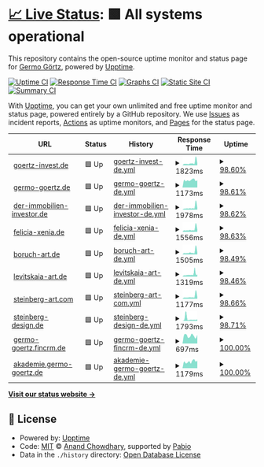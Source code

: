 # [📈 Live Status](https://aisbergde.github.io/upptime): <!--live status--> **🟩 All systems operational**

This repository contains the open-source uptime monitor and status page for [Germo Görtz](www.aisberg.de), powered by [Upptime](https://github.com/upptime/upptime).

[![Uptime CI](https://github.com/aisbergde/upptime/workflows/Uptime%20CI/badge.svg)](https://github.com/aisbergde/upptime/actions?query=workflow%3A%22Uptime+CI%22)
[![Response Time CI](https://github.com/aisbergde/upptime/workflows/Response%20Time%20CI/badge.svg)](https://github.com/aisbergde/upptime/actions?query=workflow%3A%22Response+Time+CI%22)
[![Graphs CI](https://github.com/aisbergde/upptime/workflows/Graphs%20CI/badge.svg)](https://github.com/aisbergde/upptime/actions?query=workflow%3A%22Graphs+CI%22)
[![Static Site CI](https://github.com/aisbergde/upptime/workflows/Static%20Site%20CI/badge.svg)](https://github.com/aisbergde/upptime/actions?query=workflow%3A%22Static+Site+CI%22)
[![Summary CI](https://github.com/aisbergde/upptime/workflows/Summary%20CI/badge.svg)](https://github.com/aisbergde/upptime/actions?query=workflow%3A%22Summary+CI%22)

With [Upptime](https://upptime.js.org), you can get your own unlimited and free uptime monitor and status page, powered entirely by a GitHub repository. We use [Issues](https://github.com/aisbergde/upptime/issues) as incident reports, [Actions](https://github.com/aisbergde/upptime/actions) as uptime monitors, and [Pages](https://aisbergde.github.io/upptime) for the status page.

<!--start: status pages-->
<!-- This summary is generated by Upptime (https://github.com/upptime/upptime) -->
<!-- Do not edit this manually, your changes will be overwritten -->
<!-- prettier-ignore -->
| URL | Status | History | Response Time | Uptime |
| --- | ------ | ------- | ------------- | ------ |
| <img alt="" src="https://icons.duckduckgo.com/ip3/goertz-invest.de.ico" height="13"> [goertz-invest.de](https://goertz-invest.de) | 🟩 Up | [goertz-invest-de.yml](https://github.com/aisbergde/upptime/commits/HEAD/history/goertz-invest-de.yml) | <details><summary><img alt="Response time graph" src="./graphs/goertz-invest-de/response-time-week.png" height="20"> 1823ms</summary><br><a href="https://aisbergde.github.io/upptime/history/goertz-invest-de"><img alt="Response time 1146" src="https://img.shields.io/endpoint?url=https%3A%2F%2Fraw.githubusercontent.com%2Faisbergde%2Fupptime%2FHEAD%2Fapi%2Fgoertz-invest-de%2Fresponse-time.json"></a><br><a href="https://aisbergde.github.io/upptime/history/goertz-invest-de"><img alt="24-hour response time 4331" src="https://img.shields.io/endpoint?url=https%3A%2F%2Fraw.githubusercontent.com%2Faisbergde%2Fupptime%2FHEAD%2Fapi%2Fgoertz-invest-de%2Fresponse-time-day.json"></a><br><a href="https://aisbergde.github.io/upptime/history/goertz-invest-de"><img alt="7-day response time 1823" src="https://img.shields.io/endpoint?url=https%3A%2F%2Fraw.githubusercontent.com%2Faisbergde%2Fupptime%2FHEAD%2Fapi%2Fgoertz-invest-de%2Fresponse-time-week.json"></a><br><a href="https://aisbergde.github.io/upptime/history/goertz-invest-de"><img alt="30-day response time 1336" src="https://img.shields.io/endpoint?url=https%3A%2F%2Fraw.githubusercontent.com%2Faisbergde%2Fupptime%2FHEAD%2Fapi%2Fgoertz-invest-de%2Fresponse-time-month.json"></a><br><a href="https://aisbergde.github.io/upptime/history/goertz-invest-de"><img alt="1-year response time 1146" src="https://img.shields.io/endpoint?url=https%3A%2F%2Fraw.githubusercontent.com%2Faisbergde%2Fupptime%2FHEAD%2Fapi%2Fgoertz-invest-de%2Fresponse-time-year.json"></a></details> | <details><summary><a href="https://aisbergde.github.io/upptime/history/goertz-invest-de">98.60%</a></summary><a href="https://aisbergde.github.io/upptime/history/goertz-invest-de"><img alt="All-time uptime 99.84%" src="https://img.shields.io/endpoint?url=https%3A%2F%2Fraw.githubusercontent.com%2Faisbergde%2Fupptime%2FHEAD%2Fapi%2Fgoertz-invest-de%2Fuptime.json"></a><br><a href="https://aisbergde.github.io/upptime/history/goertz-invest-de"><img alt="24-hour uptime 100.00%" src="https://img.shields.io/endpoint?url=https%3A%2F%2Fraw.githubusercontent.com%2Faisbergde%2Fupptime%2FHEAD%2Fapi%2Fgoertz-invest-de%2Fuptime-day.json"></a><br><a href="https://aisbergde.github.io/upptime/history/goertz-invest-de"><img alt="7-day uptime 98.60%" src="https://img.shields.io/endpoint?url=https%3A%2F%2Fraw.githubusercontent.com%2Faisbergde%2Fupptime%2FHEAD%2Fapi%2Fgoertz-invest-de%2Fuptime-week.json"></a><br><a href="https://aisbergde.github.io/upptime/history/goertz-invest-de"><img alt="30-day uptime 99.64%" src="https://img.shields.io/endpoint?url=https%3A%2F%2Fraw.githubusercontent.com%2Faisbergde%2Fupptime%2FHEAD%2Fapi%2Fgoertz-invest-de%2Fuptime-month.json"></a><br><a href="https://aisbergde.github.io/upptime/history/goertz-invest-de"><img alt="1-year uptime 99.84%" src="https://img.shields.io/endpoint?url=https%3A%2F%2Fraw.githubusercontent.com%2Faisbergde%2Fupptime%2FHEAD%2Fapi%2Fgoertz-invest-de%2Fuptime-year.json"></a></details>
| <img alt="" src="https://icons.duckduckgo.com/ip3/germo-goertz.de.ico" height="13"> [germo-goertz.de](https://germo-goertz.de) | 🟩 Up | [germo-goertz-de.yml](https://github.com/aisbergde/upptime/commits/HEAD/history/germo-goertz-de.yml) | <details><summary><img alt="Response time graph" src="./graphs/germo-goertz-de/response-time-week.png" height="20"> 1173ms</summary><br><a href="https://aisbergde.github.io/upptime/history/germo-goertz-de"><img alt="Response time 1116" src="https://img.shields.io/endpoint?url=https%3A%2F%2Fraw.githubusercontent.com%2Faisbergde%2Fupptime%2FHEAD%2Fapi%2Fgermo-goertz-de%2Fresponse-time.json"></a><br><a href="https://aisbergde.github.io/upptime/history/germo-goertz-de"><img alt="24-hour response time 1169" src="https://img.shields.io/endpoint?url=https%3A%2F%2Fraw.githubusercontent.com%2Faisbergde%2Fupptime%2FHEAD%2Fapi%2Fgermo-goertz-de%2Fresponse-time-day.json"></a><br><a href="https://aisbergde.github.io/upptime/history/germo-goertz-de"><img alt="7-day response time 1173" src="https://img.shields.io/endpoint?url=https%3A%2F%2Fraw.githubusercontent.com%2Faisbergde%2Fupptime%2FHEAD%2Fapi%2Fgermo-goertz-de%2Fresponse-time-week.json"></a><br><a href="https://aisbergde.github.io/upptime/history/germo-goertz-de"><img alt="30-day response time 1124" src="https://img.shields.io/endpoint?url=https%3A%2F%2Fraw.githubusercontent.com%2Faisbergde%2Fupptime%2FHEAD%2Fapi%2Fgermo-goertz-de%2Fresponse-time-month.json"></a><br><a href="https://aisbergde.github.io/upptime/history/germo-goertz-de"><img alt="1-year response time 1116" src="https://img.shields.io/endpoint?url=https%3A%2F%2Fraw.githubusercontent.com%2Faisbergde%2Fupptime%2FHEAD%2Fapi%2Fgermo-goertz-de%2Fresponse-time-year.json"></a></details> | <details><summary><a href="https://aisbergde.github.io/upptime/history/germo-goertz-de">98.61%</a></summary><a href="https://aisbergde.github.io/upptime/history/germo-goertz-de"><img alt="All-time uptime 98.63%" src="https://img.shields.io/endpoint?url=https%3A%2F%2Fraw.githubusercontent.com%2Faisbergde%2Fupptime%2FHEAD%2Fapi%2Fgermo-goertz-de%2Fuptime.json"></a><br><a href="https://aisbergde.github.io/upptime/history/germo-goertz-de"><img alt="24-hour uptime 100.00%" src="https://img.shields.io/endpoint?url=https%3A%2F%2Fraw.githubusercontent.com%2Faisbergde%2Fupptime%2FHEAD%2Fapi%2Fgermo-goertz-de%2Fuptime-day.json"></a><br><a href="https://aisbergde.github.io/upptime/history/germo-goertz-de"><img alt="7-day uptime 98.61%" src="https://img.shields.io/endpoint?url=https%3A%2F%2Fraw.githubusercontent.com%2Faisbergde%2Fupptime%2FHEAD%2Fapi%2Fgermo-goertz-de%2Fuptime-week.json"></a><br><a href="https://aisbergde.github.io/upptime/history/germo-goertz-de"><img alt="30-day uptime 96.28%" src="https://img.shields.io/endpoint?url=https%3A%2F%2Fraw.githubusercontent.com%2Faisbergde%2Fupptime%2FHEAD%2Fapi%2Fgermo-goertz-de%2Fuptime-month.json"></a><br><a href="https://aisbergde.github.io/upptime/history/germo-goertz-de"><img alt="1-year uptime 98.63%" src="https://img.shields.io/endpoint?url=https%3A%2F%2Fraw.githubusercontent.com%2Faisbergde%2Fupptime%2FHEAD%2Fapi%2Fgermo-goertz-de%2Fuptime-year.json"></a></details>
| <img alt="" src="https://icons.duckduckgo.com/ip3/der-immobilien-investor.de.ico" height="13"> [der-immobilien-investor.de](https://der-immobilien-investor.de/) | 🟩 Up | [der-immobilien-investor-de.yml](https://github.com/aisbergde/upptime/commits/HEAD/history/der-immobilien-investor-de.yml) | <details><summary><img alt="Response time graph" src="./graphs/der-immobilien-investor-de/response-time-week.png" height="20"> 1978ms</summary><br><a href="https://aisbergde.github.io/upptime/history/der-immobilien-investor-de"><img alt="Response time 1477" src="https://img.shields.io/endpoint?url=https%3A%2F%2Fraw.githubusercontent.com%2Faisbergde%2Fupptime%2FHEAD%2Fapi%2Fder-immobilien-investor-de%2Fresponse-time.json"></a><br><a href="https://aisbergde.github.io/upptime/history/der-immobilien-investor-de"><img alt="24-hour response time 5380" src="https://img.shields.io/endpoint?url=https%3A%2F%2Fraw.githubusercontent.com%2Faisbergde%2Fupptime%2FHEAD%2Fapi%2Fder-immobilien-investor-de%2Fresponse-time-day.json"></a><br><a href="https://aisbergde.github.io/upptime/history/der-immobilien-investor-de"><img alt="7-day response time 1978" src="https://img.shields.io/endpoint?url=https%3A%2F%2Fraw.githubusercontent.com%2Faisbergde%2Fupptime%2FHEAD%2Fapi%2Fder-immobilien-investor-de%2Fresponse-time-week.json"></a><br><a href="https://aisbergde.github.io/upptime/history/der-immobilien-investor-de"><img alt="30-day response time 1351" src="https://img.shields.io/endpoint?url=https%3A%2F%2Fraw.githubusercontent.com%2Faisbergde%2Fupptime%2FHEAD%2Fapi%2Fder-immobilien-investor-de%2Fresponse-time-month.json"></a><br><a href="https://aisbergde.github.io/upptime/history/der-immobilien-investor-de"><img alt="1-year response time 1477" src="https://img.shields.io/endpoint?url=https%3A%2F%2Fraw.githubusercontent.com%2Faisbergde%2Fupptime%2FHEAD%2Fapi%2Fder-immobilien-investor-de%2Fresponse-time-year.json"></a></details> | <details><summary><a href="https://aisbergde.github.io/upptime/history/der-immobilien-investor-de">98.62%</a></summary><a href="https://aisbergde.github.io/upptime/history/der-immobilien-investor-de"><img alt="All-time uptime 99.86%" src="https://img.shields.io/endpoint?url=https%3A%2F%2Fraw.githubusercontent.com%2Faisbergde%2Fupptime%2FHEAD%2Fapi%2Fder-immobilien-investor-de%2Fuptime.json"></a><br><a href="https://aisbergde.github.io/upptime/history/der-immobilien-investor-de"><img alt="24-hour uptime 100.00%" src="https://img.shields.io/endpoint?url=https%3A%2F%2Fraw.githubusercontent.com%2Faisbergde%2Fupptime%2FHEAD%2Fapi%2Fder-immobilien-investor-de%2Fuptime-day.json"></a><br><a href="https://aisbergde.github.io/upptime/history/der-immobilien-investor-de"><img alt="7-day uptime 98.62%" src="https://img.shields.io/endpoint?url=https%3A%2F%2Fraw.githubusercontent.com%2Faisbergde%2Fupptime%2FHEAD%2Fapi%2Fder-immobilien-investor-de%2Fuptime-week.json"></a><br><a href="https://aisbergde.github.io/upptime/history/der-immobilien-investor-de"><img alt="30-day uptime 99.65%" src="https://img.shields.io/endpoint?url=https%3A%2F%2Fraw.githubusercontent.com%2Faisbergde%2Fupptime%2FHEAD%2Fapi%2Fder-immobilien-investor-de%2Fuptime-month.json"></a><br><a href="https://aisbergde.github.io/upptime/history/der-immobilien-investor-de"><img alt="1-year uptime 99.86%" src="https://img.shields.io/endpoint?url=https%3A%2F%2Fraw.githubusercontent.com%2Faisbergde%2Fupptime%2FHEAD%2Fapi%2Fder-immobilien-investor-de%2Fuptime-year.json"></a></details>
| <img alt="" src="https://icons.duckduckgo.com/ip3/felicia-xenia.de.ico" height="13"> [felicia-xenia.de](https://felicia-xenia.de/) | 🟩 Up | [felicia-xenia-de.yml](https://github.com/aisbergde/upptime/commits/HEAD/history/felicia-xenia-de.yml) | <details><summary><img alt="Response time graph" src="./graphs/felicia-xenia-de/response-time-week.png" height="20"> 1556ms</summary><br><a href="https://aisbergde.github.io/upptime/history/felicia-xenia-de"><img alt="Response time 1007" src="https://img.shields.io/endpoint?url=https%3A%2F%2Fraw.githubusercontent.com%2Faisbergde%2Fupptime%2FHEAD%2Fapi%2Ffelicia-xenia-de%2Fresponse-time.json"></a><br><a href="https://aisbergde.github.io/upptime/history/felicia-xenia-de"><img alt="24-hour response time 3687" src="https://img.shields.io/endpoint?url=https%3A%2F%2Fraw.githubusercontent.com%2Faisbergde%2Fupptime%2FHEAD%2Fapi%2Ffelicia-xenia-de%2Fresponse-time-day.json"></a><br><a href="https://aisbergde.github.io/upptime/history/felicia-xenia-de"><img alt="7-day response time 1556" src="https://img.shields.io/endpoint?url=https%3A%2F%2Fraw.githubusercontent.com%2Faisbergde%2Fupptime%2FHEAD%2Fapi%2Ffelicia-xenia-de%2Fresponse-time-week.json"></a><br><a href="https://aisbergde.github.io/upptime/history/felicia-xenia-de"><img alt="30-day response time 1145" src="https://img.shields.io/endpoint?url=https%3A%2F%2Fraw.githubusercontent.com%2Faisbergde%2Fupptime%2FHEAD%2Fapi%2Ffelicia-xenia-de%2Fresponse-time-month.json"></a><br><a href="https://aisbergde.github.io/upptime/history/felicia-xenia-de"><img alt="1-year response time 1007" src="https://img.shields.io/endpoint?url=https%3A%2F%2Fraw.githubusercontent.com%2Faisbergde%2Fupptime%2FHEAD%2Fapi%2Ffelicia-xenia-de%2Fresponse-time-year.json"></a></details> | <details><summary><a href="https://aisbergde.github.io/upptime/history/felicia-xenia-de">98.63%</a></summary><a href="https://aisbergde.github.io/upptime/history/felicia-xenia-de"><img alt="All-time uptime 99.85%" src="https://img.shields.io/endpoint?url=https%3A%2F%2Fraw.githubusercontent.com%2Faisbergde%2Fupptime%2FHEAD%2Fapi%2Ffelicia-xenia-de%2Fuptime.json"></a><br><a href="https://aisbergde.github.io/upptime/history/felicia-xenia-de"><img alt="24-hour uptime 100.00%" src="https://img.shields.io/endpoint?url=https%3A%2F%2Fraw.githubusercontent.com%2Faisbergde%2Fupptime%2FHEAD%2Fapi%2Ffelicia-xenia-de%2Fuptime-day.json"></a><br><a href="https://aisbergde.github.io/upptime/history/felicia-xenia-de"><img alt="7-day uptime 98.63%" src="https://img.shields.io/endpoint?url=https%3A%2F%2Fraw.githubusercontent.com%2Faisbergde%2Fupptime%2FHEAD%2Fapi%2Ffelicia-xenia-de%2Fuptime-week.json"></a><br><a href="https://aisbergde.github.io/upptime/history/felicia-xenia-de"><img alt="30-day uptime 99.65%" src="https://img.shields.io/endpoint?url=https%3A%2F%2Fraw.githubusercontent.com%2Faisbergde%2Fupptime%2FHEAD%2Fapi%2Ffelicia-xenia-de%2Fuptime-month.json"></a><br><a href="https://aisbergde.github.io/upptime/history/felicia-xenia-de"><img alt="1-year uptime 99.85%" src="https://img.shields.io/endpoint?url=https%3A%2F%2Fraw.githubusercontent.com%2Faisbergde%2Fupptime%2FHEAD%2Fapi%2Ffelicia-xenia-de%2Fuptime-year.json"></a></details>
| <img alt="" src="https://icons.duckduckgo.com/ip3/boruch-art.de.ico" height="13"> [boruch-art.de](https://boruch-art.de/) | 🟩 Up | [boruch-art-de.yml](https://github.com/aisbergde/upptime/commits/HEAD/history/boruch-art-de.yml) | <details><summary><img alt="Response time graph" src="./graphs/boruch-art-de/response-time-week.png" height="20"> 1505ms</summary><br><a href="https://aisbergde.github.io/upptime/history/boruch-art-de"><img alt="Response time 909" src="https://img.shields.io/endpoint?url=https%3A%2F%2Fraw.githubusercontent.com%2Faisbergde%2Fupptime%2FHEAD%2Fapi%2Fboruch-art-de%2Fresponse-time.json"></a><br><a href="https://aisbergde.github.io/upptime/history/boruch-art-de"><img alt="24-hour response time 3732" src="https://img.shields.io/endpoint?url=https%3A%2F%2Fraw.githubusercontent.com%2Faisbergde%2Fupptime%2FHEAD%2Fapi%2Fboruch-art-de%2Fresponse-time-day.json"></a><br><a href="https://aisbergde.github.io/upptime/history/boruch-art-de"><img alt="7-day response time 1505" src="https://img.shields.io/endpoint?url=https%3A%2F%2Fraw.githubusercontent.com%2Faisbergde%2Fupptime%2FHEAD%2Fapi%2Fboruch-art-de%2Fresponse-time-week.json"></a><br><a href="https://aisbergde.github.io/upptime/history/boruch-art-de"><img alt="30-day response time 1032" src="https://img.shields.io/endpoint?url=https%3A%2F%2Fraw.githubusercontent.com%2Faisbergde%2Fupptime%2FHEAD%2Fapi%2Fboruch-art-de%2Fresponse-time-month.json"></a><br><a href="https://aisbergde.github.io/upptime/history/boruch-art-de"><img alt="1-year response time 909" src="https://img.shields.io/endpoint?url=https%3A%2F%2Fraw.githubusercontent.com%2Faisbergde%2Fupptime%2FHEAD%2Fapi%2Fboruch-art-de%2Fresponse-time-year.json"></a></details> | <details><summary><a href="https://aisbergde.github.io/upptime/history/boruch-art-de">98.49%</a></summary><a href="https://aisbergde.github.io/upptime/history/boruch-art-de"><img alt="All-time uptime 99.87%" src="https://img.shields.io/endpoint?url=https%3A%2F%2Fraw.githubusercontent.com%2Faisbergde%2Fupptime%2FHEAD%2Fapi%2Fboruch-art-de%2Fuptime.json"></a><br><a href="https://aisbergde.github.io/upptime/history/boruch-art-de"><img alt="24-hour uptime 98.95%" src="https://img.shields.io/endpoint?url=https%3A%2F%2Fraw.githubusercontent.com%2Faisbergde%2Fupptime%2FHEAD%2Fapi%2Fboruch-art-de%2Fuptime-day.json"></a><br><a href="https://aisbergde.github.io/upptime/history/boruch-art-de"><img alt="7-day uptime 98.49%" src="https://img.shields.io/endpoint?url=https%3A%2F%2Fraw.githubusercontent.com%2Faisbergde%2Fupptime%2FHEAD%2Fapi%2Fboruch-art-de%2Fuptime-week.json"></a><br><a href="https://aisbergde.github.io/upptime/history/boruch-art-de"><img alt="30-day uptime 99.65%" src="https://img.shields.io/endpoint?url=https%3A%2F%2Fraw.githubusercontent.com%2Faisbergde%2Fupptime%2FHEAD%2Fapi%2Fboruch-art-de%2Fuptime-month.json"></a><br><a href="https://aisbergde.github.io/upptime/history/boruch-art-de"><img alt="1-year uptime 99.87%" src="https://img.shields.io/endpoint?url=https%3A%2F%2Fraw.githubusercontent.com%2Faisbergde%2Fupptime%2FHEAD%2Fapi%2Fboruch-art-de%2Fuptime-year.json"></a></details>
| <img alt="" src="https://icons.duckduckgo.com/ip3/levitskaia-art.de.ico" height="13"> [levitskaia-art.de](https://levitskaia-art.de/) | 🟩 Up | [levitskaia-art-de.yml](https://github.com/aisbergde/upptime/commits/HEAD/history/levitskaia-art-de.yml) | <details><summary><img alt="Response time graph" src="./graphs/levitskaia-art-de/response-time-week.png" height="20"> 1319ms</summary><br><a href="https://aisbergde.github.io/upptime/history/levitskaia-art-de"><img alt="Response time 952" src="https://img.shields.io/endpoint?url=https%3A%2F%2Fraw.githubusercontent.com%2Faisbergde%2Fupptime%2FHEAD%2Fapi%2Flevitskaia-art-de%2Fresponse-time.json"></a><br><a href="https://aisbergde.github.io/upptime/history/levitskaia-art-de"><img alt="24-hour response time 2515" src="https://img.shields.io/endpoint?url=https%3A%2F%2Fraw.githubusercontent.com%2Faisbergde%2Fupptime%2FHEAD%2Fapi%2Flevitskaia-art-de%2Fresponse-time-day.json"></a><br><a href="https://aisbergde.github.io/upptime/history/levitskaia-art-de"><img alt="7-day response time 1319" src="https://img.shields.io/endpoint?url=https%3A%2F%2Fraw.githubusercontent.com%2Faisbergde%2Fupptime%2FHEAD%2Fapi%2Flevitskaia-art-de%2Fresponse-time-week.json"></a><br><a href="https://aisbergde.github.io/upptime/history/levitskaia-art-de"><img alt="30-day response time 1060" src="https://img.shields.io/endpoint?url=https%3A%2F%2Fraw.githubusercontent.com%2Faisbergde%2Fupptime%2FHEAD%2Fapi%2Flevitskaia-art-de%2Fresponse-time-month.json"></a><br><a href="https://aisbergde.github.io/upptime/history/levitskaia-art-de"><img alt="1-year response time 952" src="https://img.shields.io/endpoint?url=https%3A%2F%2Fraw.githubusercontent.com%2Faisbergde%2Fupptime%2FHEAD%2Fapi%2Flevitskaia-art-de%2Fresponse-time-year.json"></a></details> | <details><summary><a href="https://aisbergde.github.io/upptime/history/levitskaia-art-de">98.46%</a></summary><a href="https://aisbergde.github.io/upptime/history/levitskaia-art-de"><img alt="All-time uptime 99.87%" src="https://img.shields.io/endpoint?url=https%3A%2F%2Fraw.githubusercontent.com%2Faisbergde%2Fupptime%2FHEAD%2Fapi%2Flevitskaia-art-de%2Fuptime.json"></a><br><a href="https://aisbergde.github.io/upptime/history/levitskaia-art-de"><img alt="24-hour uptime 98.65%" src="https://img.shields.io/endpoint?url=https%3A%2F%2Fraw.githubusercontent.com%2Faisbergde%2Fupptime%2FHEAD%2Fapi%2Flevitskaia-art-de%2Fuptime-day.json"></a><br><a href="https://aisbergde.github.io/upptime/history/levitskaia-art-de"><img alt="7-day uptime 98.46%" src="https://img.shields.io/endpoint?url=https%3A%2F%2Fraw.githubusercontent.com%2Faisbergde%2Fupptime%2FHEAD%2Fapi%2Flevitskaia-art-de%2Fuptime-week.json"></a><br><a href="https://aisbergde.github.io/upptime/history/levitskaia-art-de"><img alt="30-day uptime 99.64%" src="https://img.shields.io/endpoint?url=https%3A%2F%2Fraw.githubusercontent.com%2Faisbergde%2Fupptime%2FHEAD%2Fapi%2Flevitskaia-art-de%2Fuptime-month.json"></a><br><a href="https://aisbergde.github.io/upptime/history/levitskaia-art-de"><img alt="1-year uptime 99.87%" src="https://img.shields.io/endpoint?url=https%3A%2F%2Fraw.githubusercontent.com%2Faisbergde%2Fupptime%2FHEAD%2Fapi%2Flevitskaia-art-de%2Fuptime-year.json"></a></details>
| <img alt="" src="https://icons.duckduckgo.com/ip3/steinberg-art.com.ico" height="13"> [steinberg-art.com](https://steinberg-art.com/) | 🟩 Up | [steinberg-art-com.yml](https://github.com/aisbergde/upptime/commits/HEAD/history/steinberg-art-com.yml) | <details><summary><img alt="Response time graph" src="./graphs/steinberg-art-com/response-time-week.png" height="20"> 1177ms</summary><br><a href="https://aisbergde.github.io/upptime/history/steinberg-art-com"><img alt="Response time 717" src="https://img.shields.io/endpoint?url=https%3A%2F%2Fraw.githubusercontent.com%2Faisbergde%2Fupptime%2FHEAD%2Fapi%2Fsteinberg-art-com%2Fresponse-time.json"></a><br><a href="https://aisbergde.github.io/upptime/history/steinberg-art-com"><img alt="24-hour response time 2949" src="https://img.shields.io/endpoint?url=https%3A%2F%2Fraw.githubusercontent.com%2Faisbergde%2Fupptime%2FHEAD%2Fapi%2Fsteinberg-art-com%2Fresponse-time-day.json"></a><br><a href="https://aisbergde.github.io/upptime/history/steinberg-art-com"><img alt="7-day response time 1177" src="https://img.shields.io/endpoint?url=https%3A%2F%2Fraw.githubusercontent.com%2Faisbergde%2Fupptime%2FHEAD%2Fapi%2Fsteinberg-art-com%2Fresponse-time-week.json"></a><br><a href="https://aisbergde.github.io/upptime/history/steinberg-art-com"><img alt="30-day response time 815" src="https://img.shields.io/endpoint?url=https%3A%2F%2Fraw.githubusercontent.com%2Faisbergde%2Fupptime%2FHEAD%2Fapi%2Fsteinberg-art-com%2Fresponse-time-month.json"></a><br><a href="https://aisbergde.github.io/upptime/history/steinberg-art-com"><img alt="1-year response time 717" src="https://img.shields.io/endpoint?url=https%3A%2F%2Fraw.githubusercontent.com%2Faisbergde%2Fupptime%2FHEAD%2Fapi%2Fsteinberg-art-com%2Fresponse-time-year.json"></a></details> | <details><summary><a href="https://aisbergde.github.io/upptime/history/steinberg-art-com">98.66%</a></summary><a href="https://aisbergde.github.io/upptime/history/steinberg-art-com"><img alt="All-time uptime 99.89%" src="https://img.shields.io/endpoint?url=https%3A%2F%2Fraw.githubusercontent.com%2Faisbergde%2Fupptime%2FHEAD%2Fapi%2Fsteinberg-art-com%2Fuptime.json"></a><br><a href="https://aisbergde.github.io/upptime/history/steinberg-art-com"><img alt="24-hour uptime 100.00%" src="https://img.shields.io/endpoint?url=https%3A%2F%2Fraw.githubusercontent.com%2Faisbergde%2Fupptime%2FHEAD%2Fapi%2Fsteinberg-art-com%2Fuptime-day.json"></a><br><a href="https://aisbergde.github.io/upptime/history/steinberg-art-com"><img alt="7-day uptime 98.66%" src="https://img.shields.io/endpoint?url=https%3A%2F%2Fraw.githubusercontent.com%2Faisbergde%2Fupptime%2FHEAD%2Fapi%2Fsteinberg-art-com%2Fuptime-week.json"></a><br><a href="https://aisbergde.github.io/upptime/history/steinberg-art-com"><img alt="30-day uptime 99.69%" src="https://img.shields.io/endpoint?url=https%3A%2F%2Fraw.githubusercontent.com%2Faisbergde%2Fupptime%2FHEAD%2Fapi%2Fsteinberg-art-com%2Fuptime-month.json"></a><br><a href="https://aisbergde.github.io/upptime/history/steinberg-art-com"><img alt="1-year uptime 99.89%" src="https://img.shields.io/endpoint?url=https%3A%2F%2Fraw.githubusercontent.com%2Faisbergde%2Fupptime%2FHEAD%2Fapi%2Fsteinberg-art-com%2Fuptime-year.json"></a></details>
| <img alt="" src="https://icons.duckduckgo.com/ip3/steinberg-design.de.ico" height="13"> [steinberg-design.de](https://steinberg-design.de/) | 🟩 Up | [steinberg-design-de.yml](https://github.com/aisbergde/upptime/commits/HEAD/history/steinberg-design-de.yml) | <details><summary><img alt="Response time graph" src="./graphs/steinberg-design-de/response-time-week.png" height="20"> 1793ms</summary><br><a href="https://aisbergde.github.io/upptime/history/steinberg-design-de"><img alt="Response time 976" src="https://img.shields.io/endpoint?url=https%3A%2F%2Fraw.githubusercontent.com%2Faisbergde%2Fupptime%2FHEAD%2Fapi%2Fsteinberg-design-de%2Fresponse-time.json"></a><br><a href="https://aisbergde.github.io/upptime/history/steinberg-design-de"><img alt="24-hour response time 1329" src="https://img.shields.io/endpoint?url=https%3A%2F%2Fraw.githubusercontent.com%2Faisbergde%2Fupptime%2FHEAD%2Fapi%2Fsteinberg-design-de%2Fresponse-time-day.json"></a><br><a href="https://aisbergde.github.io/upptime/history/steinberg-design-de"><img alt="7-day response time 1793" src="https://img.shields.io/endpoint?url=https%3A%2F%2Fraw.githubusercontent.com%2Faisbergde%2Fupptime%2FHEAD%2Fapi%2Fsteinberg-design-de%2Fresponse-time-week.json"></a><br><a href="https://aisbergde.github.io/upptime/history/steinberg-design-de"><img alt="30-day response time 1160" src="https://img.shields.io/endpoint?url=https%3A%2F%2Fraw.githubusercontent.com%2Faisbergde%2Fupptime%2FHEAD%2Fapi%2Fsteinberg-design-de%2Fresponse-time-month.json"></a><br><a href="https://aisbergde.github.io/upptime/history/steinberg-design-de"><img alt="1-year response time 976" src="https://img.shields.io/endpoint?url=https%3A%2F%2Fraw.githubusercontent.com%2Faisbergde%2Fupptime%2FHEAD%2Fapi%2Fsteinberg-design-de%2Fresponse-time-year.json"></a></details> | <details><summary><a href="https://aisbergde.github.io/upptime/history/steinberg-design-de">98.71%</a></summary><a href="https://aisbergde.github.io/upptime/history/steinberg-design-de"><img alt="All-time uptime 99.88%" src="https://img.shields.io/endpoint?url=https%3A%2F%2Fraw.githubusercontent.com%2Faisbergde%2Fupptime%2FHEAD%2Fapi%2Fsteinberg-design-de%2Fuptime.json"></a><br><a href="https://aisbergde.github.io/upptime/history/steinberg-design-de"><img alt="24-hour uptime 100.00%" src="https://img.shields.io/endpoint?url=https%3A%2F%2Fraw.githubusercontent.com%2Faisbergde%2Fupptime%2FHEAD%2Fapi%2Fsteinberg-design-de%2Fuptime-day.json"></a><br><a href="https://aisbergde.github.io/upptime/history/steinberg-design-de"><img alt="7-day uptime 98.71%" src="https://img.shields.io/endpoint?url=https%3A%2F%2Fraw.githubusercontent.com%2Faisbergde%2Fupptime%2FHEAD%2Fapi%2Fsteinberg-design-de%2Fuptime-week.json"></a><br><a href="https://aisbergde.github.io/upptime/history/steinberg-design-de"><img alt="30-day uptime 99.70%" src="https://img.shields.io/endpoint?url=https%3A%2F%2Fraw.githubusercontent.com%2Faisbergde%2Fupptime%2FHEAD%2Fapi%2Fsteinberg-design-de%2Fuptime-month.json"></a><br><a href="https://aisbergde.github.io/upptime/history/steinberg-design-de"><img alt="1-year uptime 99.88%" src="https://img.shields.io/endpoint?url=https%3A%2F%2Fraw.githubusercontent.com%2Faisbergde%2Fupptime%2FHEAD%2Fapi%2Fsteinberg-design-de%2Fuptime-year.json"></a></details>
| <img alt="" src="https://icons.duckduckgo.com/ip3/germo-goertz.fincrm.de.ico" height="13"> [germo-goertz.fincrm.de](https://germo-goertz.fincrm.de/) | 🟩 Up | [germo-goertz-fincrm-de.yml](https://github.com/aisbergde/upptime/commits/HEAD/history/germo-goertz-fincrm-de.yml) | <details><summary><img alt="Response time graph" src="./graphs/germo-goertz-fincrm-de/response-time-week.png" height="20"> 697ms</summary><br><a href="https://aisbergde.github.io/upptime/history/germo-goertz-fincrm-de"><img alt="Response time 719" src="https://img.shields.io/endpoint?url=https%3A%2F%2Fraw.githubusercontent.com%2Faisbergde%2Fupptime%2FHEAD%2Fapi%2Fgermo-goertz-fincrm-de%2Fresponse-time.json"></a><br><a href="https://aisbergde.github.io/upptime/history/germo-goertz-fincrm-de"><img alt="24-hour response time 764" src="https://img.shields.io/endpoint?url=https%3A%2F%2Fraw.githubusercontent.com%2Faisbergde%2Fupptime%2FHEAD%2Fapi%2Fgermo-goertz-fincrm-de%2Fresponse-time-day.json"></a><br><a href="https://aisbergde.github.io/upptime/history/germo-goertz-fincrm-de"><img alt="7-day response time 697" src="https://img.shields.io/endpoint?url=https%3A%2F%2Fraw.githubusercontent.com%2Faisbergde%2Fupptime%2FHEAD%2Fapi%2Fgermo-goertz-fincrm-de%2Fresponse-time-week.json"></a><br><a href="https://aisbergde.github.io/upptime/history/germo-goertz-fincrm-de"><img alt="30-day response time 718" src="https://img.shields.io/endpoint?url=https%3A%2F%2Fraw.githubusercontent.com%2Faisbergde%2Fupptime%2FHEAD%2Fapi%2Fgermo-goertz-fincrm-de%2Fresponse-time-month.json"></a><br><a href="https://aisbergde.github.io/upptime/history/germo-goertz-fincrm-de"><img alt="1-year response time 719" src="https://img.shields.io/endpoint?url=https%3A%2F%2Fraw.githubusercontent.com%2Faisbergde%2Fupptime%2FHEAD%2Fapi%2Fgermo-goertz-fincrm-de%2Fresponse-time-year.json"></a></details> | <details><summary><a href="https://aisbergde.github.io/upptime/history/germo-goertz-fincrm-de">100.00%</a></summary><a href="https://aisbergde.github.io/upptime/history/germo-goertz-fincrm-de"><img alt="All-time uptime 100.00%" src="https://img.shields.io/endpoint?url=https%3A%2F%2Fraw.githubusercontent.com%2Faisbergde%2Fupptime%2FHEAD%2Fapi%2Fgermo-goertz-fincrm-de%2Fuptime.json"></a><br><a href="https://aisbergde.github.io/upptime/history/germo-goertz-fincrm-de"><img alt="24-hour uptime 100.00%" src="https://img.shields.io/endpoint?url=https%3A%2F%2Fraw.githubusercontent.com%2Faisbergde%2Fupptime%2FHEAD%2Fapi%2Fgermo-goertz-fincrm-de%2Fuptime-day.json"></a><br><a href="https://aisbergde.github.io/upptime/history/germo-goertz-fincrm-de"><img alt="7-day uptime 100.00%" src="https://img.shields.io/endpoint?url=https%3A%2F%2Fraw.githubusercontent.com%2Faisbergde%2Fupptime%2FHEAD%2Fapi%2Fgermo-goertz-fincrm-de%2Fuptime-week.json"></a><br><a href="https://aisbergde.github.io/upptime/history/germo-goertz-fincrm-de"><img alt="30-day uptime 100.00%" src="https://img.shields.io/endpoint?url=https%3A%2F%2Fraw.githubusercontent.com%2Faisbergde%2Fupptime%2FHEAD%2Fapi%2Fgermo-goertz-fincrm-de%2Fuptime-month.json"></a><br><a href="https://aisbergde.github.io/upptime/history/germo-goertz-fincrm-de"><img alt="1-year uptime 100.00%" src="https://img.shields.io/endpoint?url=https%3A%2F%2Fraw.githubusercontent.com%2Faisbergde%2Fupptime%2FHEAD%2Fapi%2Fgermo-goertz-fincrm-de%2Fuptime-year.json"></a></details>
| <img alt="" src="https://icons.duckduckgo.com/ip3/akademie.germo-goertz.de.ico" height="13"> [akademie.germo-goertz.de](https://akademie.germo-goertz.de/) | 🟩 Up | [akademie-germo-goertz-de.yml](https://github.com/aisbergde/upptime/commits/HEAD/history/akademie-germo-goertz-de.yml) | <details><summary><img alt="Response time graph" src="./graphs/akademie-germo-goertz-de/response-time-week.png" height="20"> 1179ms</summary><br><a href="https://aisbergde.github.io/upptime/history/akademie-germo-goertz-de"><img alt="Response time 1265" src="https://img.shields.io/endpoint?url=https%3A%2F%2Fraw.githubusercontent.com%2Faisbergde%2Fupptime%2FHEAD%2Fapi%2Fakademie-germo-goertz-de%2Fresponse-time.json"></a><br><a href="https://aisbergde.github.io/upptime/history/akademie-germo-goertz-de"><img alt="24-hour response time 1347" src="https://img.shields.io/endpoint?url=https%3A%2F%2Fraw.githubusercontent.com%2Faisbergde%2Fupptime%2FHEAD%2Fapi%2Fakademie-germo-goertz-de%2Fresponse-time-day.json"></a><br><a href="https://aisbergde.github.io/upptime/history/akademie-germo-goertz-de"><img alt="7-day response time 1179" src="https://img.shields.io/endpoint?url=https%3A%2F%2Fraw.githubusercontent.com%2Faisbergde%2Fupptime%2FHEAD%2Fapi%2Fakademie-germo-goertz-de%2Fresponse-time-week.json"></a><br><a href="https://aisbergde.github.io/upptime/history/akademie-germo-goertz-de"><img alt="30-day response time 1157" src="https://img.shields.io/endpoint?url=https%3A%2F%2Fraw.githubusercontent.com%2Faisbergde%2Fupptime%2FHEAD%2Fapi%2Fakademie-germo-goertz-de%2Fresponse-time-month.json"></a><br><a href="https://aisbergde.github.io/upptime/history/akademie-germo-goertz-de"><img alt="1-year response time 1265" src="https://img.shields.io/endpoint?url=https%3A%2F%2Fraw.githubusercontent.com%2Faisbergde%2Fupptime%2FHEAD%2Fapi%2Fakademie-germo-goertz-de%2Fresponse-time-year.json"></a></details> | <details><summary><a href="https://aisbergde.github.io/upptime/history/akademie-germo-goertz-de">100.00%</a></summary><a href="https://aisbergde.github.io/upptime/history/akademie-germo-goertz-de"><img alt="All-time uptime 100.00%" src="https://img.shields.io/endpoint?url=https%3A%2F%2Fraw.githubusercontent.com%2Faisbergde%2Fupptime%2FHEAD%2Fapi%2Fakademie-germo-goertz-de%2Fuptime.json"></a><br><a href="https://aisbergde.github.io/upptime/history/akademie-germo-goertz-de"><img alt="24-hour uptime 100.00%" src="https://img.shields.io/endpoint?url=https%3A%2F%2Fraw.githubusercontent.com%2Faisbergde%2Fupptime%2FHEAD%2Fapi%2Fakademie-germo-goertz-de%2Fuptime-day.json"></a><br><a href="https://aisbergde.github.io/upptime/history/akademie-germo-goertz-de"><img alt="7-day uptime 100.00%" src="https://img.shields.io/endpoint?url=https%3A%2F%2Fraw.githubusercontent.com%2Faisbergde%2Fupptime%2FHEAD%2Fapi%2Fakademie-germo-goertz-de%2Fuptime-week.json"></a><br><a href="https://aisbergde.github.io/upptime/history/akademie-germo-goertz-de"><img alt="30-day uptime 100.00%" src="https://img.shields.io/endpoint?url=https%3A%2F%2Fraw.githubusercontent.com%2Faisbergde%2Fupptime%2FHEAD%2Fapi%2Fakademie-germo-goertz-de%2Fuptime-month.json"></a><br><a href="https://aisbergde.github.io/upptime/history/akademie-germo-goertz-de"><img alt="1-year uptime 100.00%" src="https://img.shields.io/endpoint?url=https%3A%2F%2Fraw.githubusercontent.com%2Faisbergde%2Fupptime%2FHEAD%2Fapi%2Fakademie-germo-goertz-de%2Fuptime-year.json"></a></details>

<!--end: status pages-->

[**Visit our status website →**](https://aisbergde.github.io/upptime)

## 📄 License

- Powered by: [Upptime](https://github.com/upptime/upptime)
- Code: [MIT](./LICENSE) © [Anand Chowdhary](https://anandchowdhary.com), supported by [Pabio](https://pabio.com)
- Data in the `./history` directory: [Open Database License](https://opendatacommons.org/licenses/odbl/1-0/)
